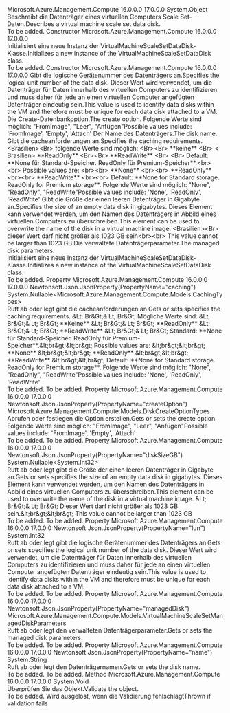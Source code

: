 <Type Name="VirtualMachineScaleSetDataDisk" FullName="Microsoft.Azure.Management.Compute.Models.VirtualMachineScaleSetDataDisk">
  <TypeSignature Language="C#" Value="public class VirtualMachineScaleSetDataDisk" />
  <TypeSignature Language="ILAsm" Value=".class public auto ansi beforefieldinit VirtualMachineScaleSetDataDisk extends System.Object" />
  <TypeSignature Language="DocId" Value="T:Microsoft.Azure.Management.Compute.Models.VirtualMachineScaleSetDataDisk" />
  <TypeSignature Language="VB.NET" Value="Public Class VirtualMachineScaleSetDataDisk" />
  <TypeSignature Language="F#" Value="type VirtualMachineScaleSetDataDisk = class" />
  <AssemblyInfo>
    <AssemblyName>Microsoft.Azure.Management.Compute</AssemblyName>
    <AssemblyVersion>16.0.0.0</AssemblyVersion>
    <AssemblyVersion>17.0.0.0</AssemblyVersion>
  </AssemblyInfo>
  <Base>
    <BaseTypeName>System.Object</BaseTypeName>
  </Base>
  <Interfaces />
  <Docs>
    <summary>
            <span data-ttu-id="367fe-101">Beschreibt die Datenträger eines virtuellen Computers Scale Set-Daten.</span><span class="sxs-lookup"><span data-stu-id="367fe-101">Describes a virtual machine scale set data disk.</span></span>
            </summary>
    <remarks>To be added.</remarks>
  </Docs>
  <Members>
    <Member MemberName=".ctor">
      <MemberSignature Language="C#" Value="public VirtualMachineScaleSetDataDisk ();" />
      <MemberSignature Language="ILAsm" Value=".method public hidebysig specialname rtspecialname instance void .ctor() cil managed" />
      <MemberSignature Language="DocId" Value="M:Microsoft.Azure.Management.Compute.Models.VirtualMachineScaleSetDataDisk.#ctor" />
      <MemberSignature Language="VB.NET" Value="Public Sub New ()" />
      <MemberType>Constructor</MemberType>
      <AssemblyInfo>
        <AssemblyName>Microsoft.Azure.Management.Compute</AssemblyName>
        <AssemblyVersion>16.0.0.0</AssemblyVersion>
        <AssemblyVersion>17.0.0.0</AssemblyVersion>
      </AssemblyInfo>
      <Parameters />
      <Docs>
        <summary>
            <span data-ttu-id="367fe-102">Initialisiert eine neue Instanz der VirtualMachineScaleSetDataDisk-Klasse.</span><span class="sxs-lookup"><span data-stu-id="367fe-102">Initializes a new instance of the VirtualMachineScaleSetDataDisk class.</span></span>
            </summary>
        <remarks>To be added.</remarks>
      </Docs>
    </Member>
    <Member MemberName=".ctor">
      <MemberSignature Language="C#" Value="public VirtualMachineScaleSetDataDisk (int lun, Microsoft.Azure.Management.Compute.Models.DiskCreateOptionTypes createOption, string name = null, Nullable&lt;Microsoft.Azure.Management.Compute.Models.CachingTypes&gt; caching = null, Nullable&lt;int&gt; diskSizeGB = null, Microsoft.Azure.Management.Compute.Models.VirtualMachineScaleSetManagedDiskParameters managedDisk = null);" />
      <MemberSignature Language="ILAsm" Value=".method public hidebysig specialname rtspecialname instance void .ctor(int32 lun, valuetype Microsoft.Azure.Management.Compute.Models.DiskCreateOptionTypes createOption, string name, valuetype System.Nullable`1&lt;valuetype Microsoft.Azure.Management.Compute.Models.CachingTypes&gt; caching, valuetype System.Nullable`1&lt;int32&gt; diskSizeGB, class Microsoft.Azure.Management.Compute.Models.VirtualMachineScaleSetManagedDiskParameters managedDisk) cil managed" />
      <MemberSignature Language="DocId" Value="M:Microsoft.Azure.Management.Compute.Models.VirtualMachineScaleSetDataDisk.#ctor(System.Int32,Microsoft.Azure.Management.Compute.Models.DiskCreateOptionTypes,System.String,System.Nullable{Microsoft.Azure.Management.Compute.Models.CachingTypes},System.Nullable{System.Int32},Microsoft.Azure.Management.Compute.Models.VirtualMachineScaleSetManagedDiskParameters)" />
      <MemberSignature Language="VB.NET" Value="Public Sub New (lun As Integer, createOption As DiskCreateOptionTypes, Optional name As String = null, Optional caching As Nullable(Of CachingTypes) = null, Optional diskSizeGB As Nullable(Of Integer) = null, Optional managedDisk As VirtualMachineScaleSetManagedDiskParameters = null)" />
      <MemberSignature Language="F#" Value="new Microsoft.Azure.Management.Compute.Models.VirtualMachineScaleSetDataDisk : int * Microsoft.Azure.Management.Compute.Models.DiskCreateOptionTypes * string * Nullable&lt;Microsoft.Azure.Management.Compute.Models.CachingTypes&gt; * Nullable&lt;int&gt; * Microsoft.Azure.Management.Compute.Models.VirtualMachineScaleSetManagedDiskParameters -&gt; Microsoft.Azure.Management.Compute.Models.VirtualMachineScaleSetDataDisk" Usage="new Microsoft.Azure.Management.Compute.Models.VirtualMachineScaleSetDataDisk (lun, createOption, name, caching, diskSizeGB, managedDisk)" />
      <MemberType>Constructor</MemberType>
      <AssemblyInfo>
        <AssemblyName>Microsoft.Azure.Management.Compute</AssemblyName>
        <AssemblyVersion>16.0.0.0</AssemblyVersion>
        <AssemblyVersion>17.0.0.0</AssemblyVersion>
      </AssemblyInfo>
      <Parameters>
        <Parameter Name="lun" Type="System.Int32" />
        <Parameter Name="createOption" Type="Microsoft.Azure.Management.Compute.Models.DiskCreateOptionTypes" />
        <Parameter Name="name" Type="System.String" />
        <Parameter Name="caching" Type="System.Nullable&lt;Microsoft.Azure.Management.Compute.Models.CachingTypes&gt;" />
        <Parameter Name="diskSizeGB" Type="System.Nullable&lt;System.Int32&gt;" />
        <Parameter Name="managedDisk" Type="Microsoft.Azure.Management.Compute.Models.VirtualMachineScaleSetManagedDiskParameters" />
      </Parameters>
      <Docs>
        <param name="lun"><span data-ttu-id="367fe-103">Gibt die logische Gerätenummer des Datenträgers an.</span><span class="sxs-lookup"><span data-stu-id="367fe-103">Specifies the logical unit number of the data disk.</span></span> <span data-ttu-id="367fe-104">Dieser Wert wird verwendet, um die Datenträger für Daten innerhalb des virtuellen Computers zu identifizieren und muss daher für jede an einen virtuellen Computer angefügten Datenträger eindeutig sein.</span><span class="sxs-lookup"><span data-stu-id="367fe-104">This value is used to identify data disks within the VM and therefore must be unique for each data disk attached to a VM.</span></span></param>
        <param name="createOption"><span data-ttu-id="367fe-105">Die Create-Datenbankoption.</span><span class="sxs-lookup"><span data-stu-id="367fe-105">The create option.</span></span> <span data-ttu-id="367fe-106">Folgende Werte sind möglich: "FromImage", "Leer", "Anfügen"</span><span class="sxs-lookup"><span data-stu-id="367fe-106">Possible values include: 'FromImage', 'Empty', 'Attach'</span></span></param>
        <param name="name"><span data-ttu-id="367fe-107">Der Name des Datenträgers.</span><span class="sxs-lookup"><span data-stu-id="367fe-107">The disk name.</span></span></param>
        <param name="caching"><span data-ttu-id="367fe-108">Gibt die cacheanforderungen an.</span><span class="sxs-lookup"><span data-stu-id="367fe-108">Specifies the caching requirements.</span></span>
            <span data-ttu-id="367fe-109">&lt;Brasilien&gt;&lt;Br&gt; folgende Werte sind möglich: &lt;Br&gt;&lt;Br&gt; **keine** &lt;Br&gt; &lt; Brasilien&gt; **ReadOnly** &lt;Br&gt;&lt;Br&gt; **ReadWrite** &lt;Br&gt; &lt;Br&gt; Default: **None für Standard-Speicher. ReadOnly für Premium-Speicher**.</span><span class="sxs-lookup"><span data-stu-id="367fe-109">&lt;br&gt;&lt;br&gt; Possible values are: &lt;br&gt;&lt;br&gt; **None** &lt;br&gt;&lt;br&gt; **ReadOnly** &lt;br&gt;&lt;br&gt; **ReadWrite** &lt;br&gt;&lt;br&gt; Default: **None for Standard storage. ReadOnly for Premium storage**.</span></span> <span data-ttu-id="367fe-110">Folgende Werte sind möglich: "None", "ReadOnly", "ReadWrite"</span><span class="sxs-lookup"><span data-stu-id="367fe-110">Possible values include: 'None', 'ReadOnly', 'ReadWrite'</span></span></param>
        <param name="diskSizeGB"><span data-ttu-id="367fe-111">Gibt die Größe der einen leeren Datenträger in Gigabyte an.</span><span class="sxs-lookup"><span data-stu-id="367fe-111">Specifies the size of an empty data disk in gigabytes.</span></span> <span data-ttu-id="367fe-112">Dieses Element kann verwendet werden, um den Namen des Datenträgers in Abbild eines virtuellen Computers zu überschreiben.</span><span class="sxs-lookup"><span data-stu-id="367fe-112">This element can be used to overwrite the name of the disk in a virtual machine image.</span></span> <span data-ttu-id="367fe-113">&lt;Brasilien&gt;&lt;Br&gt; dieser Wert darf nicht größer als 1023 GB sein</span><span class="sxs-lookup"><span data-stu-id="367fe-113">&lt;br&gt;&lt;br&gt; This value cannot be larger than 1023 GB</span></span></param>
        <param name="managedDisk"><span data-ttu-id="367fe-114">Die verwaltete Datenträgerparameter.</span><span class="sxs-lookup"><span data-stu-id="367fe-114">The managed disk parameters.</span></span></param>
        <summary>
            <span data-ttu-id="367fe-115">Initialisiert eine neue Instanz der VirtualMachineScaleSetDataDisk-Klasse.</span><span class="sxs-lookup"><span data-stu-id="367fe-115">Initializes a new instance of the VirtualMachineScaleSetDataDisk class.</span></span>
            </summary>
        <remarks>To be added.</remarks>
      </Docs>
    </Member>
    <Member MemberName="Caching">
      <MemberSignature Language="C#" Value="public Nullable&lt;Microsoft.Azure.Management.Compute.Models.CachingTypes&gt; Caching { get; set; }" />
      <MemberSignature Language="ILAsm" Value=".property instance valuetype System.Nullable`1&lt;valuetype Microsoft.Azure.Management.Compute.Models.CachingTypes&gt; Caching" />
      <MemberSignature Language="DocId" Value="P:Microsoft.Azure.Management.Compute.Models.VirtualMachineScaleSetDataDisk.Caching" />
      <MemberSignature Language="VB.NET" Value="Public Property Caching As Nullable(Of CachingTypes)" />
      <MemberSignature Language="F#" Value="member this.Caching : Nullable&lt;Microsoft.Azure.Management.Compute.Models.CachingTypes&gt; with get, set" Usage="Microsoft.Azure.Management.Compute.Models.VirtualMachineScaleSetDataDisk.Caching" />
      <MemberType>Property</MemberType>
      <AssemblyInfo>
        <AssemblyName>Microsoft.Azure.Management.Compute</AssemblyName>
        <AssemblyVersion>16.0.0.0</AssemblyVersion>
        <AssemblyVersion>17.0.0.0</AssemblyVersion>
      </AssemblyInfo>
      <Attributes>
        <Attribute>
          <AttributeName>Newtonsoft.Json.JsonProperty(PropertyName="caching")</AttributeName>
        </Attribute>
      </Attributes>
      <ReturnValue>
        <ReturnType>System.Nullable&lt;Microsoft.Azure.Management.Compute.Models.CachingTypes&gt;</ReturnType>
      </ReturnValue>
      <Docs>
        <summary>
            <span data-ttu-id="367fe-116">Ruft ab oder legt gibt die cacheanforderungen an.</span><span class="sxs-lookup"><span data-stu-id="367fe-116">Gets or sets specifies the caching requirements.</span></span>
            <span data-ttu-id="367fe-117">&amp;Lt; Br&amp;Gt;&amp; Lt; Br&amp;Gt; Mögliche Werte sind: &amp;Lt; Br&amp;Gt;&amp; Lt; Br&amp;Gt; **Keine** &amp;Lt; Br&amp;Gt;&amp; Lt; Br&amp;Gt; **ReadOnly** &amp;Lt; Br&amp;Gt;&amp; Lt; Br&amp;Gt; **ReadWrite** &amp;Lt; Br&amp;Gt;&amp; Lt; Br&amp;Gt; Standard: **None für Standard-Speicher. ReadOnly für Premium-Speicher**.</span><span class="sxs-lookup"><span data-stu-id="367fe-117">&amp;lt;br&amp;gt;&amp;lt;br&amp;gt; Possible values are: &amp;lt;br&amp;gt;&amp;lt;br&amp;gt; **None** &amp;lt;br&amp;gt;&amp;lt;br&amp;gt; **ReadOnly** &amp;lt;br&amp;gt;&amp;lt;br&amp;gt; **ReadWrite** &amp;lt;br&amp;gt;&amp;lt;br&amp;gt; Default: **None for Standard storage. ReadOnly for Premium storage**.</span></span> <span data-ttu-id="367fe-118">Folgende Werte sind möglich: "None", "ReadOnly", "ReadWrite"</span><span class="sxs-lookup"><span data-stu-id="367fe-118">Possible values include: 'None', 'ReadOnly', 'ReadWrite'</span></span>
            </summary>
        <value>To be added.</value>
        <remarks>To be added.</remarks>
      </Docs>
    </Member>
    <Member MemberName="CreateOption">
      <MemberSignature Language="C#" Value="public Microsoft.Azure.Management.Compute.Models.DiskCreateOptionTypes CreateOption { get; set; }" />
      <MemberSignature Language="ILAsm" Value=".property instance valuetype Microsoft.Azure.Management.Compute.Models.DiskCreateOptionTypes CreateOption" />
      <MemberSignature Language="DocId" Value="P:Microsoft.Azure.Management.Compute.Models.VirtualMachineScaleSetDataDisk.CreateOption" />
      <MemberSignature Language="VB.NET" Value="Public Property CreateOption As DiskCreateOptionTypes" />
      <MemberSignature Language="F#" Value="member this.CreateOption : Microsoft.Azure.Management.Compute.Models.DiskCreateOptionTypes with get, set" Usage="Microsoft.Azure.Management.Compute.Models.VirtualMachineScaleSetDataDisk.CreateOption" />
      <MemberType>Property</MemberType>
      <AssemblyInfo>
        <AssemblyName>Microsoft.Azure.Management.Compute</AssemblyName>
        <AssemblyVersion>16.0.0.0</AssemblyVersion>
        <AssemblyVersion>17.0.0.0</AssemblyVersion>
      </AssemblyInfo>
      <Attributes>
        <Attribute>
          <AttributeName>Newtonsoft.Json.JsonProperty(PropertyName="createOption")</AttributeName>
        </Attribute>
      </Attributes>
      <ReturnValue>
        <ReturnType>Microsoft.Azure.Management.Compute.Models.DiskCreateOptionTypes</ReturnType>
      </ReturnValue>
      <Docs>
        <summary>
            <span data-ttu-id="367fe-119">Abrufen oder festlegen die Option erstellen.</span><span class="sxs-lookup"><span data-stu-id="367fe-119">Gets or sets the create option.</span></span> <span data-ttu-id="367fe-120">Folgende Werte sind möglich: "FromImage", "Leer", "Anfügen"</span><span class="sxs-lookup"><span data-stu-id="367fe-120">Possible values include: 'FromImage', 'Empty', 'Attach'</span></span>
            </summary>
        <value>To be added.</value>
        <remarks>To be added.</remarks>
      </Docs>
    </Member>
    <Member MemberName="DiskSizeGB">
      <MemberSignature Language="C#" Value="public Nullable&lt;int&gt; DiskSizeGB { get; set; }" />
      <MemberSignature Language="ILAsm" Value=".property instance valuetype System.Nullable`1&lt;int32&gt; DiskSizeGB" />
      <MemberSignature Language="DocId" Value="P:Microsoft.Azure.Management.Compute.Models.VirtualMachineScaleSetDataDisk.DiskSizeGB" />
      <MemberSignature Language="VB.NET" Value="Public Property DiskSizeGB As Nullable(Of Integer)" />
      <MemberSignature Language="F#" Value="member this.DiskSizeGB : Nullable&lt;int&gt; with get, set" Usage="Microsoft.Azure.Management.Compute.Models.VirtualMachineScaleSetDataDisk.DiskSizeGB" />
      <MemberType>Property</MemberType>
      <AssemblyInfo>
        <AssemblyName>Microsoft.Azure.Management.Compute</AssemblyName>
        <AssemblyVersion>16.0.0.0</AssemblyVersion>
        <AssemblyVersion>17.0.0.0</AssemblyVersion>
      </AssemblyInfo>
      <Attributes>
        <Attribute>
          <AttributeName>Newtonsoft.Json.JsonProperty(PropertyName="diskSizeGB")</AttributeName>
        </Attribute>
      </Attributes>
      <ReturnValue>
        <ReturnType>System.Nullable&lt;System.Int32&gt;</ReturnType>
      </ReturnValue>
      <Docs>
        <summary>
            <span data-ttu-id="367fe-121">Ruft ab oder legt gibt die Größe der einen leeren Datenträger in Gigabyte an.</span><span class="sxs-lookup"><span data-stu-id="367fe-121">Gets or sets specifies the size of an empty data disk in gigabytes.</span></span>
            <span data-ttu-id="367fe-122">Dieses Element kann verwendet werden, um den Namen des Datenträgers in Abbild eines virtuellen Computers zu überschreiben.</span><span class="sxs-lookup"><span data-stu-id="367fe-122">This element can be used to overwrite the name of the disk in a virtual machine image.</span></span> <span data-ttu-id="367fe-123">&amp;Lt; Br&amp;Gt;&amp; Lt; Br&amp;Gt; Dieser Wert darf nicht größer als 1023 GB sein.</span><span class="sxs-lookup"><span data-stu-id="367fe-123">&amp;lt;br&amp;gt;&amp;lt;br&amp;gt; This value cannot be larger than 1023 GB</span></span>
            </summary>
        <value>To be added.</value>
        <remarks>To be added.</remarks>
      </Docs>
    </Member>
    <Member MemberName="Lun">
      <MemberSignature Language="C#" Value="public int Lun { get; set; }" />
      <MemberSignature Language="ILAsm" Value=".property instance int32 Lun" />
      <MemberSignature Language="DocId" Value="P:Microsoft.Azure.Management.Compute.Models.VirtualMachineScaleSetDataDisk.Lun" />
      <MemberSignature Language="VB.NET" Value="Public Property Lun As Integer" />
      <MemberSignature Language="F#" Value="member this.Lun : int with get, set" Usage="Microsoft.Azure.Management.Compute.Models.VirtualMachineScaleSetDataDisk.Lun" />
      <MemberType>Property</MemberType>
      <AssemblyInfo>
        <AssemblyName>Microsoft.Azure.Management.Compute</AssemblyName>
        <AssemblyVersion>16.0.0.0</AssemblyVersion>
        <AssemblyVersion>17.0.0.0</AssemblyVersion>
      </AssemblyInfo>
      <Attributes>
        <Attribute>
          <AttributeName>Newtonsoft.Json.JsonProperty(PropertyName="lun")</AttributeName>
        </Attribute>
      </Attributes>
      <ReturnValue>
        <ReturnType>System.Int32</ReturnType>
      </ReturnValue>
      <Docs>
        <summary>
            <span data-ttu-id="367fe-124">Ruft ab oder legt gibt die logische Gerätenummer des Datenträgers an.</span><span class="sxs-lookup"><span data-stu-id="367fe-124">Gets or sets specifies the logical unit number of the data disk.</span></span>
            <span data-ttu-id="367fe-125">Dieser Wert wird verwendet, um die Datenträger für Daten innerhalb des virtuellen Computers zu identifizieren und muss daher für jede an einen virtuellen Computer angefügten Datenträger eindeutig sein.</span><span class="sxs-lookup"><span data-stu-id="367fe-125">This value is used to identify data disks within the VM and therefore must be unique for each data disk attached to a VM.</span></span>
            </summary>
        <value>To be added.</value>
        <remarks>To be added.</remarks>
      </Docs>
    </Member>
    <Member MemberName="ManagedDisk">
      <MemberSignature Language="C#" Value="public Microsoft.Azure.Management.Compute.Models.VirtualMachineScaleSetManagedDiskParameters ManagedDisk { get; set; }" />
      <MemberSignature Language="ILAsm" Value=".property instance class Microsoft.Azure.Management.Compute.Models.VirtualMachineScaleSetManagedDiskParameters ManagedDisk" />
      <MemberSignature Language="DocId" Value="P:Microsoft.Azure.Management.Compute.Models.VirtualMachineScaleSetDataDisk.ManagedDisk" />
      <MemberSignature Language="VB.NET" Value="Public Property ManagedDisk As VirtualMachineScaleSetManagedDiskParameters" />
      <MemberSignature Language="F#" Value="member this.ManagedDisk : Microsoft.Azure.Management.Compute.Models.VirtualMachineScaleSetManagedDiskParameters with get, set" Usage="Microsoft.Azure.Management.Compute.Models.VirtualMachineScaleSetDataDisk.ManagedDisk" />
      <MemberType>Property</MemberType>
      <AssemblyInfo>
        <AssemblyName>Microsoft.Azure.Management.Compute</AssemblyName>
        <AssemblyVersion>16.0.0.0</AssemblyVersion>
        <AssemblyVersion>17.0.0.0</AssemblyVersion>
      </AssemblyInfo>
      <Attributes>
        <Attribute>
          <AttributeName>Newtonsoft.Json.JsonProperty(PropertyName="managedDisk")</AttributeName>
        </Attribute>
      </Attributes>
      <ReturnValue>
        <ReturnType>Microsoft.Azure.Management.Compute.Models.VirtualMachineScaleSetManagedDiskParameters</ReturnType>
      </ReturnValue>
      <Docs>
        <summary>
            <span data-ttu-id="367fe-126">Ruft ab oder legt den verwalteten Datenträgerparameter.</span><span class="sxs-lookup"><span data-stu-id="367fe-126">Gets or sets the managed disk parameters.</span></span>
            </summary>
        <value>To be added.</value>
        <remarks>To be added.</remarks>
      </Docs>
    </Member>
    <Member MemberName="Name">
      <MemberSignature Language="C#" Value="public string Name { get; set; }" />
      <MemberSignature Language="ILAsm" Value=".property instance string Name" />
      <MemberSignature Language="DocId" Value="P:Microsoft.Azure.Management.Compute.Models.VirtualMachineScaleSetDataDisk.Name" />
      <MemberSignature Language="VB.NET" Value="Public Property Name As String" />
      <MemberSignature Language="F#" Value="member this.Name : string with get, set" Usage="Microsoft.Azure.Management.Compute.Models.VirtualMachineScaleSetDataDisk.Name" />
      <MemberType>Property</MemberType>
      <AssemblyInfo>
        <AssemblyName>Microsoft.Azure.Management.Compute</AssemblyName>
        <AssemblyVersion>16.0.0.0</AssemblyVersion>
        <AssemblyVersion>17.0.0.0</AssemblyVersion>
      </AssemblyInfo>
      <Attributes>
        <Attribute>
          <AttributeName>Newtonsoft.Json.JsonProperty(PropertyName="name")</AttributeName>
        </Attribute>
      </Attributes>
      <ReturnValue>
        <ReturnType>System.String</ReturnType>
      </ReturnValue>
      <Docs>
        <summary>
            <span data-ttu-id="367fe-127">Ruft ab oder legt den Datenträgernamen.</span><span class="sxs-lookup"><span data-stu-id="367fe-127">Gets or sets the disk name.</span></span>
            </summary>
        <value>To be added.</value>
        <remarks>To be added.</remarks>
      </Docs>
    </Member>
    <Member MemberName="Validate">
      <MemberSignature Language="C#" Value="public virtual void Validate ();" />
      <MemberSignature Language="ILAsm" Value=".method public hidebysig newslot virtual instance void Validate() cil managed" />
      <MemberSignature Language="DocId" Value="M:Microsoft.Azure.Management.Compute.Models.VirtualMachineScaleSetDataDisk.Validate" />
      <MemberSignature Language="VB.NET" Value="Public Overridable Sub Validate ()" />
      <MemberSignature Language="F#" Value="abstract member Validate : unit -&gt; unit&#xA;override this.Validate : unit -&gt; unit" Usage="virtualMachineScaleSetDataDisk.Validate " />
      <MemberType>Method</MemberType>
      <AssemblyInfo>
        <AssemblyName>Microsoft.Azure.Management.Compute</AssemblyName>
        <AssemblyVersion>16.0.0.0</AssemblyVersion>
        <AssemblyVersion>17.0.0.0</AssemblyVersion>
      </AssemblyInfo>
      <ReturnValue>
        <ReturnType>System.Void</ReturnType>
      </ReturnValue>
      <Parameters />
      <Docs>
        <summary>
            <span data-ttu-id="367fe-128">Überprüfen Sie das Objekt.</span><span class="sxs-lookup"><span data-stu-id="367fe-128">Validate the object.</span></span>
            </summary>
        <remarks>To be added.</remarks>
        <exception cref="T:Microsoft.Rest.ValidationException">
            <span data-ttu-id="367fe-129">Wird ausgelöst, wenn die Validierung fehlschlägt</span><span class="sxs-lookup"><span data-stu-id="367fe-129">Thrown if validation fails</span></span>
            </exception>
      </Docs>
    </Member>
  </Members>
</Type>